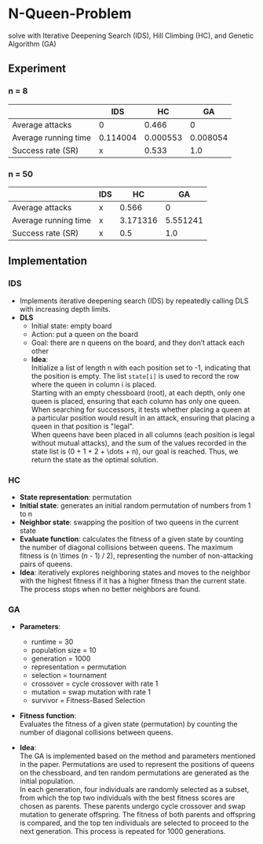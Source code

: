 # N-Queen-Problem
solve with Iterative Deepening Search (IDS),  Hill Climbing (HC), and Genetic Algorithm (GA)

## Experiment 
### n = 8
|            | IDS     | HC      | GA      |
|------------|---------|---------|---------|
| Average attacks      | 0       | 0.466   | 0       |
| Average running time | 0.114004 | 0.000553 | 0.008054 |
| Success rate (SR)    | x       | 0.533   | 1.0     |

### n = 50
|                        | IDS | HC       | GA       |
|------------------------|-----|----------|----------|
| Average attacks        | x   | 0.566    | 0        |
| Average running time   | x   | 3.171316 | 5.551241 |
| Success rate (SR)      | x   | 0.5      | 1.0      |

## Implementation
### IDS
- Implements iterative deepening search (IDS) by repeatedly calling DLS with increasing depth limits.
- **DLS**
  - Initial state: empty board
  - Action: put a queen on the board
  - Goal: there are n queens on the board, and they don’t attack each other
  - **Idea**:  
    Initialize a list of length n with each position set to -1, indicating that the position is empty. The list `state[i]` is used to record the row where the queen in column i is placed.  
    Starting with an empty chessboard (root), at each depth, only one queen is placed, ensuring that each column has only one queen. When searching for successors, it tests whether placing a queen at a particular position would result in an attack, ensuring that placing a queen in that position is "legal".  
    When queens have been placed in all columns (each position is legal without mutual attacks), and the sum of the values recorded in the state list is \(0 + 1 + 2 + \dots + n\), our goal is reached. Thus, we return the state as the optimal solution.

### HC
- **State representation**: permutation
- **Initial state**: generates an initial random permutation of numbers from 1 to n
- **Neighbor state**: swapping the position of two queens in the current state
- **Evaluate function**: calculates the fitness of a given state by counting the number of diagonal collisions between queens. The maximum fitness is \(n \times (n - 1) / 2\), representing the number of non-attacking pairs of queens.
- **Idea**: iteratively explores neighboring states and moves to the neighbor with the highest fitness if it has a higher fitness than the current state. The process stops when no better neighbors are found.


### GA
- **Parameters**:
  - runtime = 30
  - population size = 10
  - generation = 1000
  - representation = permutation
  - selection = tournament
  - crossover = cycle crossover with rate 1
  - mutation = swap mutation with rate 1
  - survivor = Fitness-Based Selection

- **Fitness function**:  
  Evaluates the fitness of a given state (permutation) by counting the number of diagonal collisions between queens.

- **Idea**:  
  The GA is implemented based on the method and parameters mentioned in the paper. Permutations are used to represent the positions of queens on the chessboard, and ten random permutations are generated as the initial population.  
  In each generation, four individuals are randomly selected as a subset, from which the top two individuals with the best fitness scores are chosen as parents. These parents undergo cycle crossover and swap mutation to generate offspring. The fitness of both parents and offspring is compared, and the top ten individuals are selected to proceed to the next generation. This process is repeated for 1000 generations.


